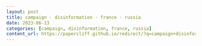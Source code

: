 ```yaml
---
layout: post
title: campaign · disinformation · france · russia
date: 2023-06-13
categories: [campaign, disinformation, france, russia]
content_url: https://papercliff.github.io/redirect/?q=campaign+disinformation+france+russia&tbs=cdr:1,cd_min:6/12/2023,cd_max:6/14/2023
---
```

